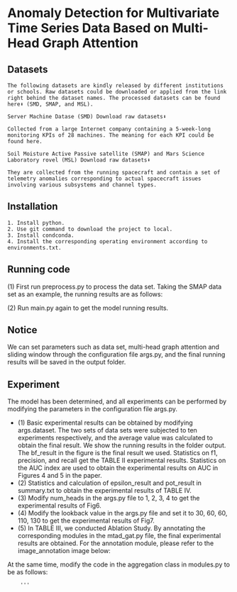 # Anomaly Detection for Multivariate Time Series Data Based on Multi-Head Graph Attention


## Datasets
```
The following datasets are kindly released by different institutions or schools. Raw datasets could be downloaded or applied from the link right behind the dataset names. The processed datasets can be found here⬇️ (SMD, SMAP, and MSL).

Server Machine Datase (SMD) Download raw datasets⬇️

Collected from a large Internet company containing a 5-week-long monitoring KPIs of 28 machines. The meaning for each KPI could be found here.

Soil Moisture Active Passive satellite (SMAP) and Mars Science Laboratory rovel (MSL) Download raw datasets⬇️

They are collected from the running spacecraft and contain a set of telemetry anomalies corresponding to actual spacecraft issues involving various subsystems and channel types.
```

## Installation
```
1. Install python.
2. Use git command to download the project to local.
3. Install condconda.
4. Install the corresponding operating environment according to environments.txt.
```

## Running code
(1) First run preprocess.py to process the data set. Taking the SMAP data set as an example, the running results are as follows: <br>

(2) Run main.py again to get the model running results.


## Notice
We can set parameters such as data set, multi-head graph attention and sliding window through the configuration file args.py, and the final running results will be saved in the output folder.


## Experiment
The model has been determined, and all experiments can be performed by modifying the parameters in the configuration file args.py.
* (1) Basic experimental results can be obtained by modifying args.dataset. The two sets of data sets were subjected to ten experiments respectively, and the average value was calculated to obtain the final result. We show the running results in the folder output.
The bf_result in the figure is the final result we used. Statistics on f1, precision, and recall get the TABLE II experimental results. Statistics on the AUC index are used to obtain the experimental results on AUC in Figures 4 and 5 in the paper.
* (2) Statistics and calculation of epsilon_result and pot_result in summary.txt to obtain the experimental results of TABLE IV.
* (3) Modify num_heads in the args.py file to 1, 2, 3, 4 to get the experimental results of Fig6.
* (4) Modify the lookback value in the args.py file and set it to 30, 60, 60, 110, 130 to get the experimental results of Fig7.
* (5) In TABLE III, we conducted Ablation Study. By annotating the corresponding modules in the mtad_gat.py file, the final experimental results are obtained. For the annotation module, please refer to the image_annotation image below:

At the same time, modify the code in the aggregation class in modules.py to be as follows:
```
    '''
     
